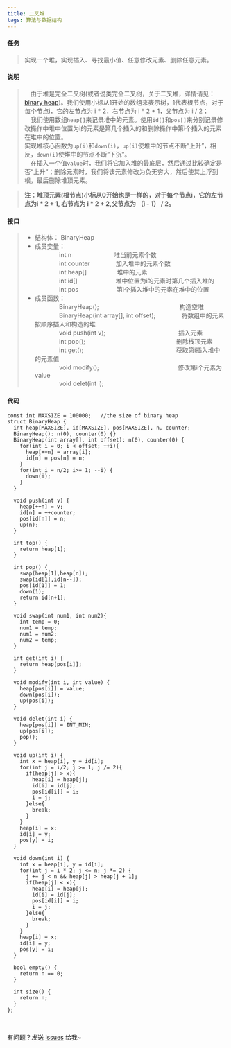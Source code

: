 ```yaml
---
title: 二叉堆
tags: 算法与数据结构 
---
```


#### 任务
> 实现一个堆，实现插入、寻找最小值、任意修改元素、删除任意元素。

#### 说明
>　由于堆是完全二叉树(或者说类完全二叉树，关于二叉堆，详情请见：[binary heap](https://en.wikipedia.org/wiki/Binary_heap))。我们使用小标从1开始的数组来表示树，1代表根节点，对于每个节点i，它的左节点为 i * 2，右节点为 i * 2 + 1，父节点为 i / 2；   
>　我们使用数组`heap[]`来记录堆中的元素。使用`id[]`和`pos[]`来分别记录修改操作中堆中位置为i的元素是第几个插入的和删除操作中第i个插入的元素在堆中的位置。   
> 实现堆核心函数为`up(i)`和`down(i)`，`up(i)`使堆中的节点不断“上升”，相反，`down(i)`使堆中的节点不断“下沉”。   
>　在插入一个值`value`时，我们将它加入堆的最底层，然后通过比较确定是否“上升”；删除元素时，我们将该元素修改为负无穷大，然后使其上浮到根，最后删除堆顶元素。

>**注：堆顶元素(根节点)小标从0开始也是一样的，对于每个节点i，它的左节点为i * 2 + 1, 右节点为 i * 2 + 2,父节点为 （i - 1） / 2。**

#### 接口
> * 结构体： BinaryHeap
> * 成员变量：   
>　　　　int n　　　　　　　堆当前元素个数   
>　　　　int counter　　　　 加入堆中的元素个数   
>　　　　int heap[]　　　　　堆中的元素   
>　　　　int id[]　　　　　 　堆中位置为i的元素时第几个插入堆的   
>　　　　int pos　　　　　　 第i个插入堆中的元素在堆中的位置   
> * 成员函数：   
>　　　　BinaryHeap();　　　　　　　　　　　　    　构造空堆   
>　　　　BinaryHeap(int array[], int offset);　　　　  将数组中的元素按顺序插入和构造的堆   
>　　　　void push(int v);　　　　　　　　　　　　插入元素   
>　　　　int pop();　　　　　　　　　　　　　　　删除栈顶元素   
>　　　　int get();　　　　　　　　　　　　　　 　获取第i插入堆中的元素值   
>　　　　void modify();　　　　　　　　　　　　　修改第i个元素为value   
>　　　　void delet(int i);　　　　　　　

#### 代码

```
const int MAXSIZE = 100000;   //the size of binary heap
struct BinaryHeap {
  int heap[MAXSIZE], id[MAXSIZE], pos[MAXSIZE], n, counter;
  BinaryHeap(): n(0), counter(0) {}
  BinaryHeap(int array[], int offset): n(0), counter(0) {
    for(int i = 0; i < offset; ++i){
      heap[++n] = array[i];
      id[n] = pos[n] = n;
    }
    for(int i = n/2; i>= 1; --i) {
      down(i);
    }
  }

  void push(int v) {
    heap[++n] = v;
    id[n] = ++counter;
    pos[id[n]] = n;
    up(n);
  }

  int top() {
    return heap[1];
  }

  int pop() {
    swap(heap[1],heap[n]);
    swap(id[1],id[n--]);
    pos[id[1]] = 1;
    down(1);
    return id[n+1];
  }

  void swap(int num1, int num2){
    int temp = 0;
    num1 = temp;
    num1 = num2;
    num2 = temp;
  }

  int get(int i) {
    return heap[pos[i]];
  }

  void modify(int i, int value) {
    heap[pos[i]] = value;
    down(pos[i]);
    up(pos[i]);
  }

  void delet(int i) {
    heap[pos[i]] = INT_MIN;
    up(pos[i]);
    pop();
  }

  void up(int i) {
    int x = heap[i], y = id[i];
    for(int j = i/2; j >= 1; j /= 2){
      if(heap[j] > x){
        heap[i] = heap[j];
        id[i] = id[j];
        pos[id[i]] = i;
        i = j;
      }else{
        break;
      }
    }
    heap[i] = x;
    id[i] = y;
    pos[y] = i;
  }

  void down(int i) {
    int x = heap[i], y = id[i];
    for(int j = i * 2; j <= n; j *= 2) {
      j += j < n && heap[j] > heap[j + 1];
      if(heap[j] < x){
        heap[i] = heap[j];
        id[i] = id[j];
        pos[id[i]] = i;
        i = j;
      }else{
        break;
      }
    }
    heap[i] = x;
    id[i] = y;
    pos[y] = i;
  }

  bool empty() {
    return n == 0;
  }

  int size() {
    return n;
  }
};
```

<br>

有问题？发送 [issues](https://syt-honey.github.io/about/) 给我~

